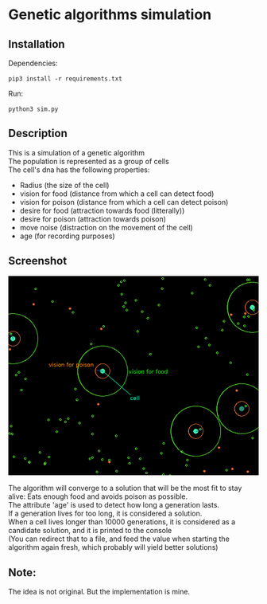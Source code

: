 # Genetic algorithms simulation  

Installation
------------
Dependencies:  

	pip3 install -r requirements.txt  
Run:  

	python3 sim.py  

Description
------------
This is a simulation of a genetic algorithm  
The population is represented as a group of cells  
The cell's dna has the following properties:  

- Radius (the size of the cell)  
- vision for food (distance from which a cell can detect food)  
- vision for poison (distance from which a cell can detect poison)  
- desire for food (attraction towards food (litterally))  
- desire for poison (attraction towards poison)  
- move noise (distraction on the movement of the cell)  
- age (for recording purposes)  

Screenshot
------------
![alt text](screen.png)

The algorithm will converge to a solution that will be the most fit to stay alive: Eats enough food and avoids poison as possible.  
The attribute 'age' is used to detect how long a generation lasts.  
If a generation lives for too long, it is considered a solution.  
When a cell lives longer than 10000 generations, it is considered as a candidate solution, and it is printed to the console  
(You can redirect that to a file, and feed the value when starting the algorithm again fresh, which probably will yield better solutions)  

Note:  
------------
The idea is not original. But the implementation is mine.
